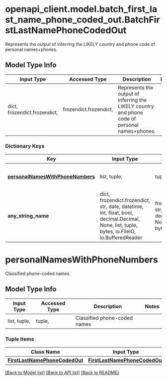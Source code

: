 # openapi_client.model.batch_first_last_name_phone_coded_out.BatchFirstLastNamePhoneCodedOut

Represents the output of inferring the LIKELY country and phone code of personal names+phones.

## Model Type Info
Input Type | Accessed Type | Description | Notes
------------ | ------------- | ------------- | -------------
dict, frozendict.frozendict,  | frozendict.frozendict,  | Represents the output of inferring the LIKELY country and phone code of personal names+phones. | 

### Dictionary Keys
Key | Input Type | Accessed Type | Description | Notes
------------ | ------------- | ------------- | ------------- | -------------
**[personalNamesWithPhoneNumbers](#personalNamesWithPhoneNumbers)** | list, tuple,  | tuple,  | Classified phone-coded names | [optional] 
**any_string_name** | dict, frozendict.frozendict, str, date, datetime, int, float, bool, decimal.Decimal, None, list, tuple, bytes, io.FileIO, io.BufferedReader | frozendict.frozendict, str, BoolClass, decimal.Decimal, NoneClass, tuple, bytes, FileIO | any string name can be used but the value must be the correct type | [optional]

# personalNamesWithPhoneNumbers

Classified phone-coded names

## Model Type Info
Input Type | Accessed Type | Description | Notes
------------ | ------------- | ------------- | -------------
list, tuple,  | tuple,  | Classified phone-coded names | 

### Tuple Items
Class Name | Input Type | Accessed Type | Description | Notes
------------- | ------------- | ------------- | ------------- | -------------
[**FirstLastNamePhoneCodedOut**](FirstLastNamePhoneCodedOut.md) | [**FirstLastNamePhoneCodedOut**](FirstLastNamePhoneCodedOut.md) | [**FirstLastNamePhoneCodedOut**](FirstLastNamePhoneCodedOut.md) |  | 

[[Back to Model list]](../../README.md#documentation-for-models) [[Back to API list]](../../README.md#documentation-for-api-endpoints) [[Back to README]](../../README.md)

